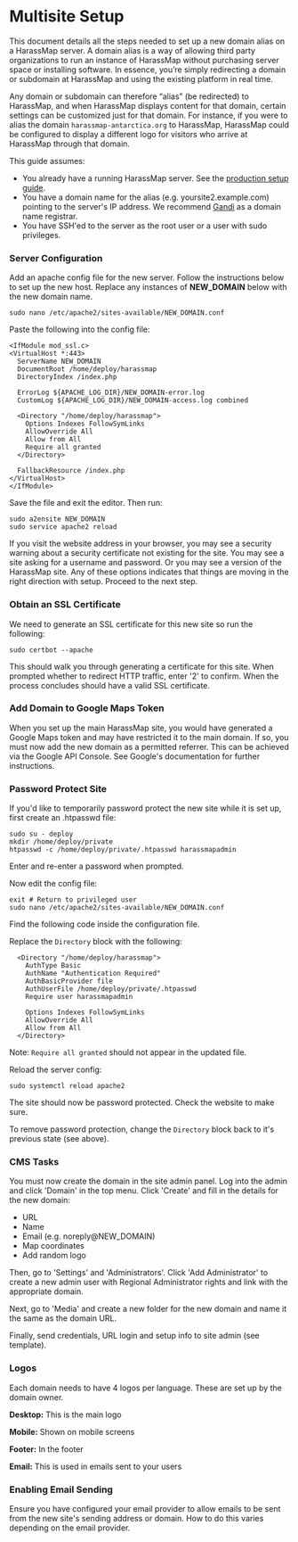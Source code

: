 # Multisite Setup

This document details all the steps needed to set up a new domain alias on a HarassMap server. A domain alias is a way of allowing third party organizations to run an instance of HarassMap without purchasing server space or installing software. In essence, you’re simply redirecting a domain or subdomain at HarassMap and using the existing platform in real time.

Any domain or subdomain can therefore “alias” (be redirected) to HarassMap, and when HarassMap displays content for that domain, certain settings can be customized just for that domain. For instance, if you were to alias the domain `harassmap-antarctica.org` to HarassMap, HarassMap could be configured to display a different logo for visitors who arrive at HarassMap through that domain.

This guide assumes:

* You already have a running HarassMap server. See the [production setup guide](PRODUCTION.md).
* You have a domain name for the alias (e.g. yoursite2.example.com) pointing to the server's IP address. We recommend [Gandi](https://www.gandi.net) as a domain name registrar.
* You have SSH'ed to the server as the root user or a user with sudo privileges.

### Server Configuration

Add an apache config file for the new server. Follow the instructions below to set up the new host. Replace any instances of **NEW_DOMAIN** below with the new domain name.

    sudo nano /etc/apache2/sites-available/NEW_DOMAIN.conf

Paste the following into the config file:

    <IfModule mod_ssl.c>
    <VirtualHost *:443>
      ServerName NEW_DOMAIN
      DocumentRoot /home/deploy/harassmap
      DirectoryIndex /index.php

      ErrorLog ${APACHE_LOG_DIR}/NEW_DOMAIN-error.log
      CustomLog ${APACHE_LOG_DIR}/NEW_DOMAIN-access.log combined

      <Directory "/home/deploy/harassmap">
        Options Indexes FollowSymLinks
        AllowOverride All
        Allow from All
        Require all granted
      </Directory>

      FallbackResource /index.php
    </VirtualHost>
    </IfModule>

Save the file and exit the editor. Then run:

    sudo a2ensite NEW_DOMAIN
    sudo service apache2 reload

If you visit the website address in your browser, you may see a security warning about a security certificate not existing for the site. You may see a site asking for a username and password. Or you may see a version of the HarassMap site. Any of these options indicates that things are moving in the right direction with setup. Proceed to the next step.

### Obtain an SSL Certificate

We need to generate an SSL certificate for this new site so run the following:

    sudo certbot --apache

This should walk you through generating a certificate for this site. When prompted whether to redirect HTTP traffic, enter '2' to confirm. When the process concludes
should have a valid SSL certificate.

### Add Domain to Google Maps Token

When you set up the main HarassMap site, you would have generated a Google Maps token and may have restricted it to the main domain. If so, you must now
add the new domain as a permitted referrer. This can be achieved via the Google API Console. See Google's documentation for further instructions.

### Password Protect Site

If you'd like to temporarily password protect the new site while it is set up, first create an .htpasswd file:

    sudo su - deploy
    mkdir /home/deploy/private
    htpasswd -c /home/deploy/private/.htpasswd harassmapadmin

Enter and re-enter a password when prompted.

Now edit the config file:

    exit # Return to privileged user
    sudo nano /etc/apache2/sites-available/NEW_DOMAIN.conf

Find the following code inside the configuration file.

Replace the `Directory` block with the following:

      <Directory "/home/deploy/harassmap">
        AuthType Basic
        AuthName "Authentication Required"
        AuthBasicProvider file
        AuthUserFile /home/deploy/private/.htpasswd
        Require user harassmapadmin

        Options Indexes FollowSymLinks
        AllowOverride All
        Allow from All
      </Directory>

Note: `Require all granted` should not appear in the updated file.

Reload the server config:

    sudo systemctl reload apache2

The site should now be password protected. Check the website to make sure.

To remove password protection, change the `Directory` block back to it's previous state (see above).

### CMS Tasks

You must now create the domain in the site admin panel. Log into the admin and click 'Domain' in the top menu.
Click 'Create' and fill in the details for the new domain:

* URL
* Name
* Email (e.g. noreply@NEW_DOMAIN)
* Map coordinates
* Add random logo

Then, go to 'Settings' and 'Administrators'. Click 'Add Administrator' to create a new admin user with Regional Administrator rights and link with the appropriate domain.

Next, go to 'Media' and create a new folder for the new domain and name it the same as the domain URL.

Finally, send credentials, URL login and setup info to site admin (see template).

### Logos

Each domain needs to have 4 logos per language. These are set up by the domain owner.

**Desktop:** This is the main logo

**Mobile:** Shown on mobile screens

**Footer:** In the footer

**Email:** This is used in emails sent to your users

### Enabling Email Sending

Ensure you have configured your email provider to allow emails to be sent from the new site's sending address or domain. How to do this varies depending on the email provider.
